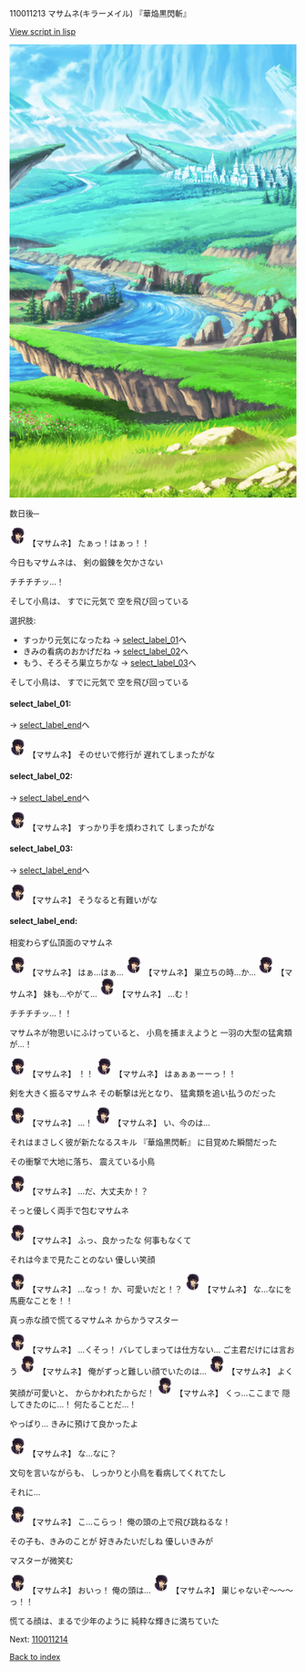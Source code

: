 110011213 マサムネ(キラーメイル) 『華焔黒閃斬』

[View script in lisp](../scripts/110011213.txt)

![plain.png](../images/backgrounds/plain.png)

数日後─

<img src="../images/units/1100111.png" alt="1100111.png" height="34"/>
【マサムネ】
たぁっ！はぁっ！！

今日もマサムネは、
剣の鍛錬を欠かさない

チチチチッ…！

そして小鳥は、
すでに元気で
空を飛び回っている

選択肢:
- すっかり元気になったね → [select_label_01](#select_label_01)へ
- きみの看病のおかげだね → [select_label_02](#select_label_02)へ
- もう、そろそろ巣立ちかな → [select_label_03](#select_label_03)へ

そして小鳥は、
すでに元気で
空を飛び回っている

#### select_label_01:
 → [select_label_end](#select_label_end)へ

<img src="../images/units/1100111.png" alt="1100111.png" height="34"/>
【マサムネ】
そのせいで修行が
遅れてしまったがな

#### select_label_02:
 → [select_label_end](#select_label_end)へ

<img src="../images/units/1100111.png" alt="1100111.png" height="34"/>
【マサムネ】
すっかり手を煩わされて
しまったがな

#### select_label_03:
 → [select_label_end](#select_label_end)へ

<img src="../images/units/1100111.png" alt="1100111.png" height="34"/>
【マサムネ】
そうなると有難いがな

#### select_label_end:

相変わらず仏頂面のマサムネ

<img src="../images/units/1100111.png" alt="1100111.png" height="34"/>
【マサムネ】
はぁ…はぁ…

<img src="../images/units/1100111.png" alt="1100111.png" height="34"/>
【マサムネ】
巣立ちの時…か…

<img src="../images/units/1100111.png" alt="1100111.png" height="34"/>
【マサムネ】
妹も…やがて…

<img src="../images/units/1100111.png" alt="1100111.png" height="34"/>
【マサムネ】
…む！

チチチチッ…！！

マサムネが物思いにふけっていると、
小鳥を捕まえようと
一羽の大型の猛禽類が…！

<img src="../images/units/1100111.png" alt="1100111.png" height="34"/>
【マサムネ】
！！

<img src="../images/units/1100111.png" alt="1100111.png" height="34"/>
【マサムネ】
はぁぁぁーーっ！！

剣を大きく振るマサムネ
その斬撃は光となり、
猛禽類を追い払うのだった

<img src="../images/units/1100111.png" alt="1100111.png" height="34"/>
【マサムネ】
…！

<img src="../images/units/1100111.png" alt="1100111.png" height="34"/>
【マサムネ】
い、今のは…

それはまさしく彼が新たなるスキル
『華焔黒閃斬』
に目覚めた瞬間だった

その衝撃で大地に落ち、
震えている小鳥

<img src="../images/units/1100111.png" alt="1100111.png" height="34"/>
【マサムネ】
…だ、大丈夫か！？

そっと優しく両手で包むマサムネ

<img src="../images/units/1100111.png" alt="1100111.png" height="34"/>
【マサムネ】
ふっ、良かったな
何事もなくて

それは今まで見たことのない
優しい笑顔

<img src="../images/units/1100111.png" alt="1100111.png" height="34"/>
【マサムネ】
…なっ！
か、可愛いだと！？

<img src="../images/units/1100111.png" alt="1100111.png" height="34"/>
【マサムネ】
な…なにを馬鹿なことを！！

真っ赤な顔で慌てるマサムネ
からかうマスター

<img src="../images/units/1100111.png" alt="1100111.png" height="34"/>
【マサムネ】
…くそっ！
バレてしまっては仕方ない…
ご主君だけには言おう

<img src="../images/units/1100111.png" alt="1100111.png" height="34"/>
【マサムネ】
俺がずっと難しい顔でいたのは…

<img src="../images/units/1100111.png" alt="1100111.png" height="34"/>
【マサムネ】
よく笑顔が可愛いと、
からかわれたからだ！

<img src="../images/units/1100111.png" alt="1100111.png" height="34"/>
【マサムネ】
くっ…ここまで
隠してきたのに…！
何たることだ…！

やっぱり…
きみに預けて良かったよ

<img src="../images/units/1100111.png" alt="1100111.png" height="34"/>
【マサムネ】
な…なに？

文句を言いながらも、
しっかりと小鳥を看病してくれてたし

それに…

<img src="../images/units/1100111.png" alt="1100111.png" height="34"/>
【マサムネ】
こ…こらっ！
俺の頭の上で飛び跳ねるな！

その子も、きみのことが
好きみたいだしね
優しいきみが

マスターが微笑む

<img src="../images/units/1100111.png" alt="1100111.png" height="34"/>
【マサムネ】
おいっ！
俺の頭は…

<img src="../images/units/1100111.png" alt="1100111.png" height="34"/>
【マサムネ】
巣じゃないぞ～～～っ！！

慌てる顔は、まるで少年のように
純粋な輝きに満ちていた


Next: [110011214](110011214.md)

[Back to index](index.md)
